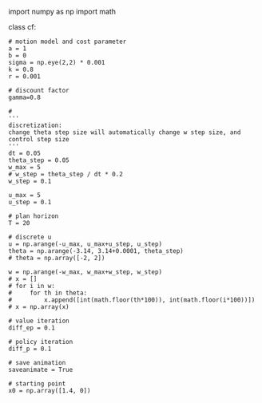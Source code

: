 import numpy as np
import math

class cf:

    # motion model and cost parameter
    a = 1
    b = 0
    sigma = np.eye(2,2) * 0.001
    k = 0.8
    r = 0.001
    
    # discount factor
    gamma=0.8

    # 
    '''
    discretization:
    change theta step size will automatically change w step size, and control step size
    '''
    dt = 0.05
    theta_step = 0.05
    w_max = 5
    # w_step = theta_step / dt * 0.2
    w_step = 0.1
    
    u_max = 5
    u_step = 0.1

    # plan horizon
    T = 20

    # discrete u
    u = np.arange(-u_max, u_max+u_step, u_step)
    theta = np.arange(-3.14, 3.14+0.0001, theta_step)
    # theta = np.array([-2, 2])
    
    w = np.arange(-w_max, w_max+w_step, w_step)
    # x = []
    # for i in w:
    #     for th in theta:
    #         x.append([int(math.floor(th*100)), int(math.floor(i*100))])
    # x = np.array(x)

    # value iteration
    diff_ep = 0.1

    # policy iteration
    diff_p = 0.1

    # save animation
    saveanimate = True

    # starting point
    x0 = np.array([1.4, 0])
